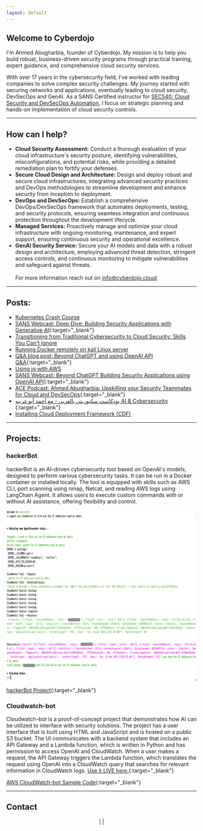 ```yaml
---
layout: default
---
```

## Welcome to Cyberdojo
I'm Ahmed Abugharbia, founder of Cyberdojo. My mission is to help you build robust, business-driven security programs through practical training, expert guidance, and comprehensive cloud security services.

With over 17 years in the cybersecurity field, I've worked with leading companies to solve complex security challenges. My journey started with securing networks and applications, eventually leading to cloud security, DevSecOps and GenAI. As a SANS Certified instructor for [SEC540: Cloud Security and DevSecOps Automation](https://www.sans.org/cyber-security-courses/cloud-security-devsecops-automation/), I focus on strategic planning and hands-on implementation of cloud security controls.

<!-- At Cyberdojo, we offer a range of services designed to enhance your security posture. From expert training and consulting to specialized cloud security solutions, my goal is to equip you with the knowledge and tools needed for immediate, measurable improvements. I hold several industry certifications, including GIAC GSEC, GPEN, AWS Certified DevOps Engineer Professional, and AWS Certified Solutions Architect Associate.

Looking forward to helping you achieve your security goals! -->

---

## <a id="services"></a>How can I help?
- **Cloud Security Assessment:** Conduct a thorough evaluation of your cloud infrastructure's security posture, identifying vulnerabilities, misconfigurations, and potential risks, while providing a detailed remediation plan to fortify your defenses.
- **Secure Cloud Design and Architecture:** Design and deploy robust and secure cloud infrastructures, integrating advanced security practices and DevOps methodologies to streamline development and enhance security from inception to deployment.
- **DevOps and DevSecOps:** Establish a comprehensive DevOps/DevSecOps framework that automates deployments, testing, and security protocols, ensuring seamless integration and continuous protection throughout the development lifecycle.
- **Managed Services:** Proactively manage and optimize your cloud infrastructure with ongoing monitoring, maintenance, and expert support, ensuring continuous security and operational excellence.
- **GenAI Security Service:** Secure your AI models and data with a robust design and architecture, employing advanced threat detection, stringent access controls, and continuous monitoring to mitigate vulnerabilities and safeguard against threats.
<br><br>
For more information reach out on <a href="mailto:info@cyberdojo.cloud" target="_blank">info@cyberdojo.cloud</a>

--- 

## <a id="read"></a>Posts:
- [Kubernetes Crash Course](/read/Kubernetes-crash-course.html)
- [SANS Webcast: Deep Dive: Building Security Applications with Generative AI](https://www.sans.org/webcasts/deep-dive-building-security-applications-generative-ai/){:target="_blank"}
- [Transitioning from Traditional Cybersecurity to Cloud Security: Skills You Can't Ignore](/read/transitioning-from-traditional-cybersecurity-to-cloud-security.html)
- [Running Docker remotely on kali Linux server](/read/run-docker-remotley-on-kali.md)
- [Q&A blog post: Beyond ChatGPT and using OpenAI API Q&A](https://www.sans.org/blog/how-to-build-ai-powered-cybersecurity-applications/){:target="_blank"}
- [Using jq with AWS](/read/jq-for-AWS.md)
- [SANS Webcast: Beyond ChatGPT Building Security Applications using OpenAI API](https://www.youtube.com/watch?v=Dcj2bLrgemw){:target="_blank"}
- [ACE Podcast: Ahmed Abugharbia: Upskilling your Security Teammates for Cloud and DevSecOps](https://www.sans.org/podcasts/cloud-ace/ahmed-abugharbia-upskilling-your-security-teammates-for-cloud-and-devsecops-10/){:target="_blank"}
- [بودكاست سكيوريتي بالعربي - مع أحمد أبو غربيه AI & Cybersecurity ](https://open.spotify.com/show/4SEZywCqLqOInZtVy2kqHY){:target="_blank"}
- [Installing Cloud Deployment Framework (CDF)](/read/cloud-deployment-framework.md)

---

## <a id="research-projects"></a>Projects:
<!-- - [hackerBot](/projects/hackerbot.md)
- [Cloudwatch-bot](/projects/cloudwatch-bot.md) -->
### hackerBot
hackerBot is an AI-driven cybersecurity tool based on OpenAI's models, designed to perform various cybersecurity tasks. It can be run in a Docker container or installed locally. The tool is equipped with skills such as AWS CLI, port scanning using nmap, Netcat, and reading AWS logs using LangChain Agent. It allows users to execute custom commands with or without AI assistance, offering flexibility and control.

<center>
<img src="/static/hackerBot.png" alt="HackerBot searching through logs and answering questions" width="800" height="450" />
</center>

<i class="fab fa-github"></i> [hackerBot Project](https://github.com/Ahmed-AG/hackerbot){:target="_blank"}

### Cloudwatch-bot
Cloudwatch-bot is a proof-of-concept project that demonstrates how AI can be utilized to interface with security solutions. The project has a user interface that is built using HTML and JavaScript and is hosted on a public S3 bucket. The UI communicates with a backend system that includes an API Gateway and a Lambda function, which is written in Python and has permission to access OpenAI and CloudWatch. When a user makes a request, the API Gateway triggers the Lambda function, which translates the request using OpenAI into a CloudWatch query that searches for relevant information in CloudWatch logs. <a id="cloudwatch-bot-demo"></a>[Use it LIVE here.](/cloudwatch-bot.html){:target="_blank"}

<i class="fab fa-github"></i> [AWS CloudWatch-bot Sample Code](https://github.com/Ahmed-AG/Cloudwatch-bot){:target="_blank"}

---

## <a id="contact"></a>Contact
<center>
<a href="mailto:info@cyberdojo.cloud" target="_blank"><i class="fas fa-envelope"></i></a> | 
<A href="https://www.linkedin.com/in/ahmadabugharbieh/" target="_blank"> <i class="fab fa-linkedin"></i></A> | 
<A href="https://twitter.com/aagsec" target="_blank"> <i class="fab fa-twitter"></i></A>
</center>